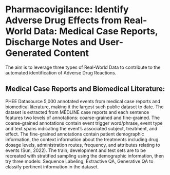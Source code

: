 # Pharmacovigilance: Identify Adverse Drug Effects from Real-World Data: Medical Case Reports, Discharge Notes and User-Generated Content

The aim is to leverage three types of Real-World Data to contribute to the automated identification of Adverse Drug Reactions.

## Medical Case Reports and Biomedical Literature: 

PHEE Datasource 5,000 annotated events from medical case reports and biomedical 
literature, making it the largest such public dataset to date. The dataset is extracted from MEDLINE case reports and each sentence features two levels of annotations: coarse-grained and fine-grained. The coarse-grained annotations contain event trigger word/phrase, event type and text spans indicating the event’s associated subject, treatment, and effect. The fine-grained annotations contain patient demographic information, the context information about the treatments including drug dosage levels, administration routes, frequency, and attributes relating to events (Sun, 2022). The train, development and test sets are to be recreated with stratified sampling using the demographic information, then try three models: Sequence Labeling, Extractive QA, Generative QA to classify pertinent information in the dataset.



